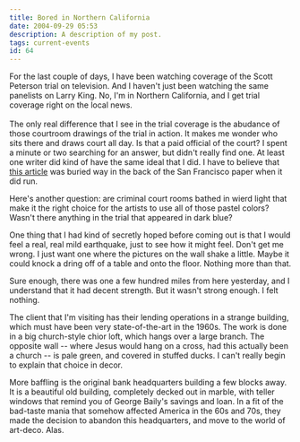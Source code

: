```yaml
---
title: Bored in Northern California
date: 2004-09-29 05:53
description: A description of my post.
tags: current-events
id: 64
---
```

For the last couple of days, I have been watching coverage of the Scott Peterson trial on television.  And I haven't just been watching the same panelists on Larry King.  No, I'm in Northern California, and I get trial coverage right on the local news.
<span class="spanEndPreview">&nbsp;</span><br /><br />The only real difference that I see in the trial coverage is the abudance of those courtroom drawings of the trial in action.  It makes me wonder who sits there and draws court all day.  Is that a paid official of the court?  I spent a minute or two searching for an answer, but didn't really find one.  At least one writer did kind of have the same ideal that I did.  I have to believe that <a HREF="http://www.sfexaminer.com/article/index.cfm/i/021304n_peterson" class="mainbox" frame="_blank">this article</a> was buried way in the back of the San Francisco paper when it did run.

Here's another question:  are criminal court rooms bathed in wierd light that make it the right choice for the artists to use all of those pastel colors?  Wasn't there anything in the trial that appeared in dark blue?

One thing that I had kind of secretly hoped before coming out is that I would feel a real, real mild earthquake, just to see how it might feel.  Don't get me wrong.  I just want one where the pictures on the wall shake a little.  Maybe it could knock a dring off of a table and onto the floor.  Nothing more than that.

Sure enough, there was one a few hundred miles from here yesterday, and I understand that it had decent strength.  But it wasn't strong enough.  I felt nothing.

The client that I'm visiting has their lending operations in a strange building, which must have been very state-of-the-art in the 1960s.  The work is done in a big church-style chior loft, which hangs over a large branch.  The opposite wall -- where Jesus would hang on a cross, had this actually been a church -- is pale green, and covered in stuffed ducks. I can't really begin to explain that choice in decor.

More baffling is the original bank headquarters building a few blocks away.  It is a beautiful old building, completely decked out in marble, with teller windows that remind you of George Baily's savings and loan.  In a fit of the bad-taste mania that somehow affected America in the 60s and 70s, they made the decision to abandon this headquarters, and move to the world of art-deco.  Alas.
